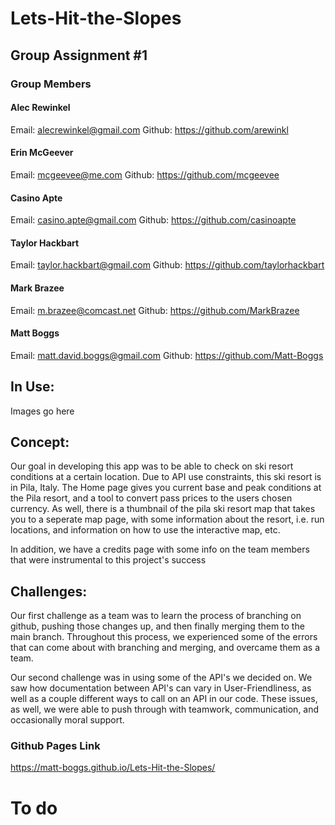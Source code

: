 # Lets-Hit-the-Slopes

## Group Assignment #1
### Group Members 
#### Alec Rewinkel
Email: alecrewinkel@gmail.com
Github: https://github.com/arewinkl
#### Erin McGeever
Email: mcgeevee@me.com
Github: https://github.com/mcgeevee
#### Casino Apte
Email: casino.apte@gmail.com
Github: https://github.com/casinoapte
#### Taylor Hackbart
Email: taylor.hackbart@gmail.com
Github: https://github.com/taylorhackbart
#### Mark Brazee
Email: m.brazee@comcast.net
Github: https://github.com/MarkBrazee
#### Matt Boggs
Email: matt.david.boggs@gmail.com
Github: https://github.com/Matt-Boggs


## In Use:

Images go here

## Concept:
Our goal in developing this app was to be able to check on ski resort conditions at a certain location. Due to API use constraints, this ski resort is in Pila, Italy. The Home page gives you current base and peak conditions at the Pila resort, and a tool to convert pass prices to the users chosen currency. As well, there is a thumbnail of the pila ski resort map that takes you to a seperate map page, with some information about the resort, i.e. run locations, and information on how to use the interactive map, etc.

In addition, we have a credits page with some info on the team members that were instrumental to this project's success

## Challenges:
Our first challenge as a team was to learn the process of branching on github, pushing those changes up, and then finally merging them to the main branch. Throughout this process, we experienced some of the errors that can come about with branching and merging, and overcame them as a team.

Our second challenge was in using some of the API's we decided on. We saw how documentation between API's can vary in User-Friendliness, as well as a couple different ways to call on an API in our code. These issues, as well, we were able to push through with teamwork, communication, and occasionally moral support.



### Github Pages Link
https://matt-boggs.github.io/Lets-Hit-the-Slopes/
# To do
